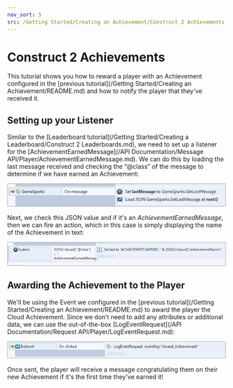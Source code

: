 ```yaml
---
nav_sort: 5
src: /Getting Started/Creating an Achievement/Construct 2 Achievements.md
---
```


# Construct 2 Achievements

This tutorial shows you how to reward a player with an Achievement configured in the [previous tutorial](/Getting Started/Creating an Achievement/README.md) and how to notify the player that they've received it.

## Setting up your Listener

Similar to the [Leaderboard tutorial](/Getting Started/Creating a Leaderboard/Construct 2 Leaderboards.md), we need to set up a listener for the [AchievementEarnedMessage](/API Documentation/Message API/Player/AchievementEarnedMessage.md). We can do this by loading the last message received and checking the “@class” of the message to determine if we have earned an Achievement:

![](img/Con2/1.png)

Next, we check this JSON value and if it's an *AchievementEarnedMessage*, then we can fire an action, which in this case is simply displaying the name of the Achievement in text:

![](img/Con2/2.png)

## Awarding the Achievement to the Player

We'll be using the Event we configured in the [previous tutorial](/Getting Started/Creating an Achievement/README.md) to award the player the Cloud Achievement. Since we don’t need to add any attributes or additional data, we can use the out-of-the-box [LogEventRequest](/API Documentation/Request API/Player/LogEventRequest.md):

![](img/Con2/3.png)

Once sent, the player will receive a message congratulating them on their new Achievement if it's the first time they've earned it!
